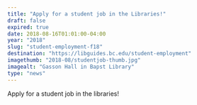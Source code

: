 ```yaml
---
title: "Apply for a student job in the Libraries!"
draft: false
expired: true
date: 2018-08-16T01:01:00-04:00
year: "2018"
slug: "student-employment-f18"
destination: "https://libguides.bc.edu/student-employment"
imagethumb: "2018-08/studentjob-thumb.jpg"
imagealt: "Gasson Hall in Bapst Library"
type: "news"
---
```


Apply for a student job in the libraries!
